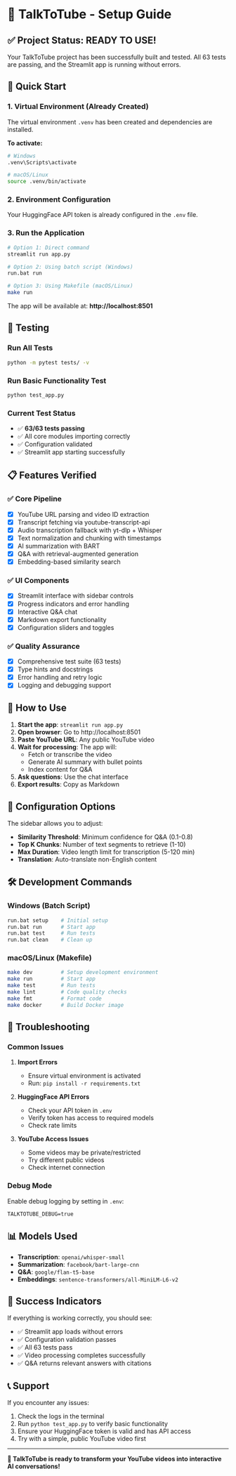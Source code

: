 # 🎥 TalkToTube - Setup Guide

## ✅ Project Status: READY TO USE!

Your TalkToTube project has been successfully built and tested. All 63 tests are passing, and the Streamlit app is running without errors.

## 🚀 Quick Start

### 1. Virtual Environment (Already Created)
The virtual environment `.venv` has been created and dependencies are installed.

**To activate:**
```bash
# Windows
.venv\Scripts\activate

# macOS/Linux  
source .venv/bin/activate
```

### 2. Environment Configuration
Your HuggingFace API token is already configured in the `.env` file.

### 3. Run the Application
```bash
# Option 1: Direct command
streamlit run app.py

# Option 2: Using batch script (Windows)
run.bat run

# Option 3: Using Makefile (macOS/Linux)
make run
```

The app will be available at: **http://localhost:8501**

## 🧪 Testing

### Run All Tests
```bash
python -m pytest tests/ -v
```

### Run Basic Functionality Test
```bash
python test_app.py
```

### Current Test Status
- ✅ **63/63 tests passing**
- ✅ All core modules importing correctly
- ✅ Configuration validated
- ✅ Streamlit app starting successfully

## 📋 Features Verified

### ✅ Core Pipeline
- [x] YouTube URL parsing and video ID extraction
- [x] Transcript fetching via youtube-transcript-api
- [x] Audio transcription fallback with yt-dlp + Whisper
- [x] Text normalization and chunking with timestamps
- [x] AI summarization with BART
- [x] Q&A with retrieval-augmented generation
- [x] Embedding-based similarity search

### ✅ UI Components
- [x] Streamlit interface with sidebar controls
- [x] Progress indicators and error handling
- [x] Interactive Q&A chat
- [x] Markdown export functionality
- [x] Configuration sliders and toggles

### ✅ Quality Assurance
- [x] Comprehensive test suite (63 tests)
- [x] Type hints and docstrings
- [x] Error handling and retry logic
- [x] Logging and debugging support

## 🎯 How to Use

1. **Start the app**: `streamlit run app.py`
2. **Open browser**: Go to http://localhost:8501
3. **Paste YouTube URL**: Any public YouTube video
4. **Wait for processing**: The app will:
   - Fetch or transcribe the video
   - Generate AI summary with bullet points
   - Index content for Q&A
5. **Ask questions**: Use the chat interface
6. **Export results**: Copy as Markdown

## 🔧 Configuration Options

The sidebar allows you to adjust:
- **Similarity Threshold**: Minimum confidence for Q&A (0.1-0.8)
- **Top K Chunks**: Number of text segments to retrieve (1-10)
- **Max Duration**: Video length limit for transcription (5-120 min)
- **Translation**: Auto-translate non-English content

## 🛠️ Development Commands

### Windows (Batch Script)
```bash
run.bat setup    # Initial setup
run.bat run      # Start app
run.bat test     # Run tests
run.bat clean    # Clean up
```

### macOS/Linux (Makefile)
```bash
make dev         # Setup development environment
make run         # Start app
make test        # Run tests
make lint        # Code quality checks
make fmt         # Format code
make docker      # Build Docker image
```

## 🐛 Troubleshooting

### Common Issues

1. **Import Errors**
   - Ensure virtual environment is activated
   - Run: `pip install -r requirements.txt`

2. **HuggingFace API Errors**
   - Check your API token in `.env`
   - Verify token has access to required models
   - Check rate limits

3. **YouTube Access Issues**
   - Some videos may be private/restricted
   - Try different public videos
   - Check internet connection

### Debug Mode
Enable debug logging by setting in `.env`:
```
TALKTOTUBE_DEBUG=true
```

## 📊 Models Used

- **Transcription**: `openai/whisper-small`
- **Summarization**: `facebook/bart-large-cnn`
- **Q&A**: `google/flan-t5-base`
- **Embeddings**: `sentence-transformers/all-MiniLM-L6-v2`

## 🎉 Success Indicators

If everything is working correctly, you should see:
- ✅ Streamlit app loads without errors
- ✅ Configuration validation passes
- ✅ All 63 tests pass
- ✅ Video processing completes successfully
- ✅ Q&A returns relevant answers with citations

## 📞 Support

If you encounter any issues:
1. Check the logs in the terminal
2. Run `python test_app.py` to verify basic functionality
3. Ensure your HuggingFace token is valid and has API access
4. Try with a simple, public YouTube video first

---

**🚀 TalkToTube is ready to transform your YouTube videos into interactive AI conversations!**
